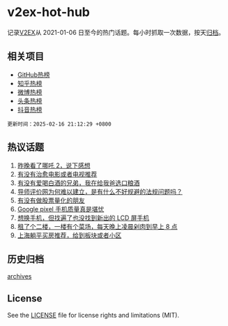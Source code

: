 # v2ex-hot-hub

 记录[V2EX](https://www.v2ex.com/)从 2021-01-06 日至今的热门话题。每小时抓取一次数据，按天[归档](archives)。
 
 ## 相关项目

- [GitHub热榜](https://github.com/snaildev/github-hot-hub)
- [知乎热榜](https://github.com/snaildev/zhihu-hot-hub)
- [微博热榜](https://github.com/snaildev/weibo-hot-hub)
- [头条热榜](https://github.com/snaildev/toutiao-hot-hub)
- [抖音热榜](https://github.com/snaildev/douyin-hot-hub)


 `更新时间：2025-02-16 21:12:29 +0800`

## 热议话题

1. [昨晚看了哪吒 2，说下感想](https://www.v2ex.com/t/1111723)
1. [有没有治愈电影或者电视推荐](https://www.v2ex.com/t/1111705)
1. [有没有爱喝白酒的兄弟，我在给我爸选口粮酒](https://www.v2ex.com/t/1111742)
1. [导师评价网为何难以建立，是有什么不好规避的法规问题吗？](https://www.v2ex.com/t/1111713)
1. [有没有做股票量化的朋友](https://www.v2ex.com/t/1111704)
1. [Google pixel 手机质量真是堪忧](https://www.v2ex.com/t/1111718)
1. [想换手机，但找遍了也没找到新出的 LCD 屏手机](https://www.v2ex.com/t/1111754)
1. [租了个二楼，一楼有个菜场，每天晚上凌晨剁肉到早上 8 点](https://www.v2ex.com/t/1111725)
1. [上海躺平买房推荐，给到板块或者小区](https://www.v2ex.com/t/1111736)

## 历史归档

[archives](archives)

## License

See the [LICENSE](LICENSE) file for license rights and limitations (MIT).
